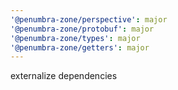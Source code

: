 ```yaml
---
'@penumbra-zone/perspective': major
'@penumbra-zone/protobuf': major
'@penumbra-zone/types': major
'@penumbra-zone/getters': major
---
```


externalize dependencies
